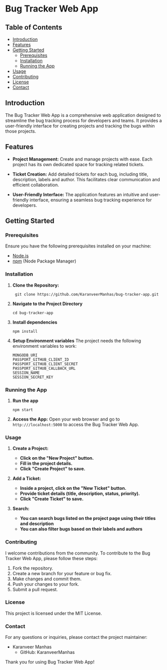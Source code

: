 # Bug Tracker Web App

## Table of Contents

- [Introduction](#introduction)
- [Features](#features)
- [Getting Started](#getting-started)
  - [Prerequisites](#prerequisites)
  - [Installation](#installation)
  - [Running the App](#running-the-app)
- [Usage](#usage)
- [Contributing](#contributing)
- [License](#license)
- [Contact](#contact)

## Introduction

The Bug Tracker Web App is a comprehensive web application designed to streamline the bug tracking process for developers and teams. It provides a user-friendly interface for creating projects and tracking the bugs within those projects.

## Features

- **Project Management:** Create and manage projects with ease. Each project has its own dedicated space for tracking related tickets.

- **Ticket Creation:** Add detailed tickets for each bug, including title, description, labels and author. This facilitates clear communication and efficient collaboration.

- **User-Friendly Interface:** The application features an intuitive and user-friendly interface, ensuring a seamless bug tracking experience for developers.

## Getting Started

### Prerequisites

Ensure you have the following prerequisites installed on your machine:

- [Node.js](https://nodejs.org/)
- [npm](https://www.npmjs.com/) (Node Package Manager)

### Installation

1. **Clone the Repository:**

   ```
    git clone https://github.com/KaranveerManhas/bug-tracker-app.git
    ```
2. **Navigate to the Project Directory**

    ```
    cd bug-tracker-app
    ```
3. **Install dependencies**
    ```
    npm install
    ```
4. **Setup Environment variables**
    The project needs the following environment variables to work:

    ```
    MONGODB_URI
    PASSPORT_GITHUB_CLIENT_ID
    PASSPORT_GITHUB_CLIENT_SECRET
    PASSPORT_GITHUB_CALLBACK_URL
    SESSION_NAME
    SESSION_SECRET_KEY
    ```

### Running the App
1. **Run the app**
    ```
    npm start
    ```
2. **Access the App:**
    Open your web browser and go to `http:///localhost:5000` to access the Bug Tracker Web App.

### Usage

1. **Create a Project:**

    - **Click on the "New Project" button.**
    - **Fill in the project details.**
    - **Click "Create Project" to save.**
    
2. **Add a Ticket:**
    - **Inside a project, click on the "New Ticket" button.**
    - **Provide ticket details (title, description, status, priority).**
    - **Click "Create Ticket" to save.**

3. **Search:**
    - **You can search bugs listed on the project page using their titles and description**
    - **You can also filter bugs based on their labels and authors**


### Contributing

I welcome contributions from the community. To contribute to the Bug Tracker Web App, please follow these steps:

1. Fork the repository.
2. Create a new branch for your feature or bug fix.
3. Make changes and commit them.
4. Push your changes to your fork.
5. Submit a pull request.

### License
This project is licensed under the MIT License.

### Contact
For any questions or inquiries, please contact the project maintainer:

- Karanveer Manhas
    - GitHub: KaranveerManhas

Thank you for using Bug Tracker Web App!